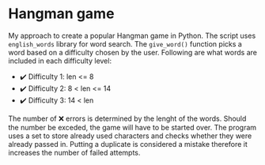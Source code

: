 # Hangman game

My approach to create a popular Hangman game in Python. The script uses ```english_words``` library for word search.
The ```give_word()``` function picks a word based on a difficulty chosen by the user. Following are what words are included in each difficulty level:
- ✔️ Difficulty 1: len <= 8
- ✔️ Difficulty 2: 8 < len <= 14
- ✔️ Difficulty 3: 14 < len

The number of :x: errors is determined by the lenght of the words. Should the number be exceded, the game will have to be started over. The program uses a set to store already used characters and checks whether they were already passed in. Putting a duplicate is considered a mistake therefore it increases the number of failed attempts. 
